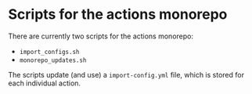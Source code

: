 # Scripts for the actions monorepo

There are currently two scripts for the actions monorepo:
- `import_configs.sh`
- `monorepo_updates.sh`

The scripts update (and use) a `import-config.yml` file, which is stored for each individual action.

